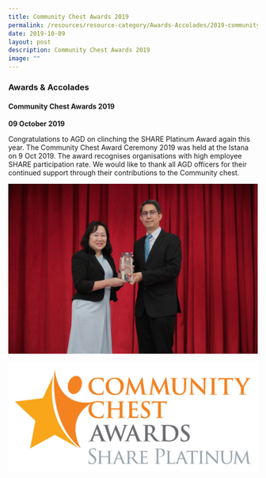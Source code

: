 ```yaml
---
title: Community Chest Awards 2019
permalink: /resources/resource-category/Awards-Accolades/2019-community-chest-awards-2019/
date: 2019-10-09
layout: post
description: Community Chest Awards 2019
image: ""
---
```

### Awards & Accolades

#### Community Chest Awards 2019

**09 October 2019**

Congratulations to AGD on clinching the SHARE Platinum Award again this year. The Community Chest Award Ceremony 2019 was held at the Istana on 9 Oct 2019. The award recognises organisations with high employee SHARE participation rate. We would like to thank all AGD officers for their continued support through their contributions to the Community chest.

![AGD SHARE Platinum Award](/images/News%20and%20Events/Awards%20&%20Accolades/agd-share-platinum-award.jpg)

![Community Chest Awards SHARE Platinum](/images/News%20and%20Events/Awards%20&%20Accolades/cca_share_platinum.jpg)